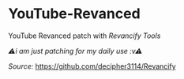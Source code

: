 # YouTube-Revanced
YouTube Revanced patch with _Revancify Tools_ 

_⚠i am just patching for my daily use :v⚠_

_Source:_
https://github.com/decipher3114/Revancify
